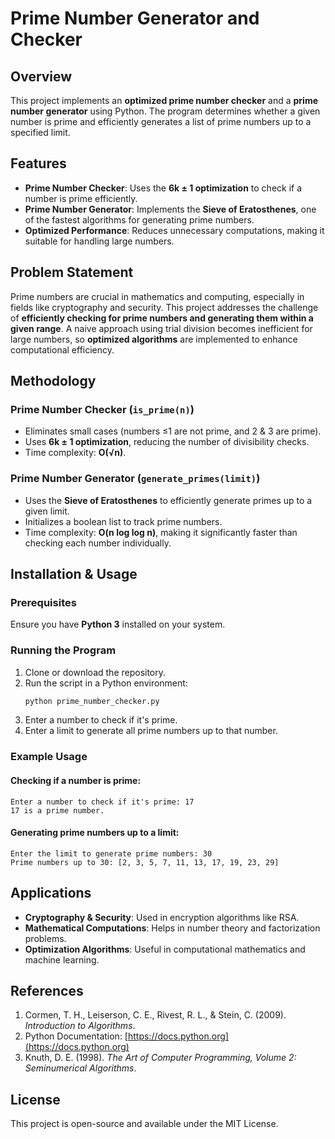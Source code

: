 # **Prime Number Generator and Checker**

## **Overview**
This project implements an **optimized prime number checker** and a **prime number generator** using Python. The program determines whether a given number is prime and efficiently generates a list of prime numbers up to a specified limit.

## **Features**
- **Prime Number Checker**: Uses the **6k ± 1 optimization** to check if a number is prime efficiently.
- **Prime Number Generator**: Implements the **Sieve of Eratosthenes**, one of the fastest algorithms for generating prime numbers.
- **Optimized Performance**: Reduces unnecessary computations, making it suitable for handling large numbers.

## **Problem Statement**
Prime numbers are crucial in mathematics and computing, especially in fields like cryptography and security. This project addresses the challenge of **efficiently checking for prime numbers and generating them within a given range**. A naive approach using trial division becomes inefficient for large numbers, so **optimized algorithms** are implemented to enhance computational efficiency.

## **Methodology**
### **Prime Number Checker (`is_prime(n)`)**
- Eliminates small cases (numbers ≤1 are not prime, and 2 & 3 are prime).
- Uses **6k ± 1 optimization**, reducing the number of divisibility checks.
- Time complexity: **O(√n)**.

### **Prime Number Generator (`generate_primes(limit)`)**
- Uses the **Sieve of Eratosthenes** to efficiently generate primes up to a given limit.
- Initializes a boolean list to track prime numbers.
- Time complexity: **O(n log log n)**, making it significantly faster than checking each number individually.

## **Installation & Usage**
### **Prerequisites**
Ensure you have **Python 3** installed on your system.

### **Running the Program**
1. Clone or download the repository.
2. Run the script in a Python environment:
   ```bash
   python prime_number_checker.py
   ```
3. Enter a number to check if it's prime.
4. Enter a limit to generate all prime numbers up to that number.

### **Example Usage**
#### **Checking if a number is prime:**
```
Enter a number to check if it's prime: 17  
17 is a prime number.
```

#### **Generating prime numbers up to a limit:**
```
Enter the limit to generate prime numbers: 30  
Prime numbers up to 30: [2, 3, 5, 7, 11, 13, 17, 19, 23, 29]
```

## **Applications**
- **Cryptography & Security**: Used in encryption algorithms like RSA.
- **Mathematical Computations**: Helps in number theory and factorization problems.
- **Optimization Algorithms**: Useful in computational mathematics and machine learning.

## **References**
1. Cormen, T. H., Leiserson, C. E., Rivest, R. L., & Stein, C. (2009). *Introduction to Algorithms*.
2. Python Documentation: [https://docs.python.org](https://docs.python.org)
3. Knuth, D. E. (1998). *The Art of Computer Programming, Volume 2: Seminumerical Algorithms*.

## **License**
This project is open-source and available under the MIT License.
